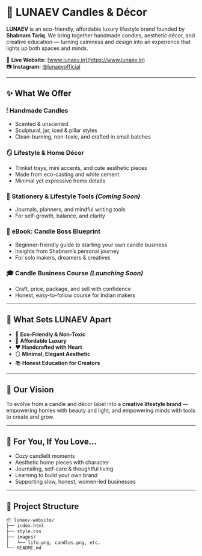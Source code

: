 # 🌙 LUNAEV Candles & Décor

**LUNAEV** is an eco-friendly, affordable luxury lifestyle brand founded by **Shabnam Tariq**. We bring together handmade candles, aesthetic décor, and creative education — turning calmness and design into an experience that lights up both spaces and minds.

🔗 **Live Website:** [www.lunaev.in](https://www.lunaev.in)  
📷 **Instagram:** [@lunaevofficial](https://instagram.com/lunaevofficial)

---

## ✨ What We Offer

### 🕯 Handmade Candles
- Scented & unscented  
- Sculptural, jar, iced & pillar styles  
- Clean-burning, non-toxic, and crafted in small batches  

### 🪞 Lifestyle & Home Décor
- Trinket trays, mini accents, and cute aesthetic pieces  
- Made from eco-casting and white cement  
- Minimal yet expressive home details  

### 📓 Stationery & Lifestyle Tools *(Coming Soon)*
- Journals, planners, and mindful writing tools  
- For self-growth, balance, and clarity  

### 📘 eBook: Candle Boss Blueprint
- Beginner-friendly guide to starting your own candle business  
- Insights from Shabnam’s personal journey  
- For solo makers, dreamers & creatives  

### 🎓 Candle Business Course *(Launching Soon)*
- Craft, price, package, and sell with confidence  
- Honest, easy-to-follow course for Indian makers  

---

## 💎 What Sets LUNAEV Apart

- 🌱 **Eco-Friendly & Non-Toxic**  
- 💸 **Affordable Luxury**  
- ❤️ **Handcrafted with Heart**  
- 🪞 **Minimal, Elegant Aesthetic**  
- 📚 **Honest Education for Creators**

---

## 🌠 Our Vision

To evolve from a candle and décor label into a **creative lifestyle brand** — empowering homes with beauty and light, and empowering minds with tools to create and grow.

---

## 🫶 For You, If You Love…

- Cozy candlelit moments  
- Aesthetic home pieces with character  
- Journaling, self-care & thoughtful living  
- Learning to build your own brand  
- Supporting slow, honest, women-led businesses  

---

## 📁 Project Structure

```bash
📦 lunaev-website/
├── index.html
├── style.css
├── images/
│   └── life.png, candles.png, etc.
└── README.md
